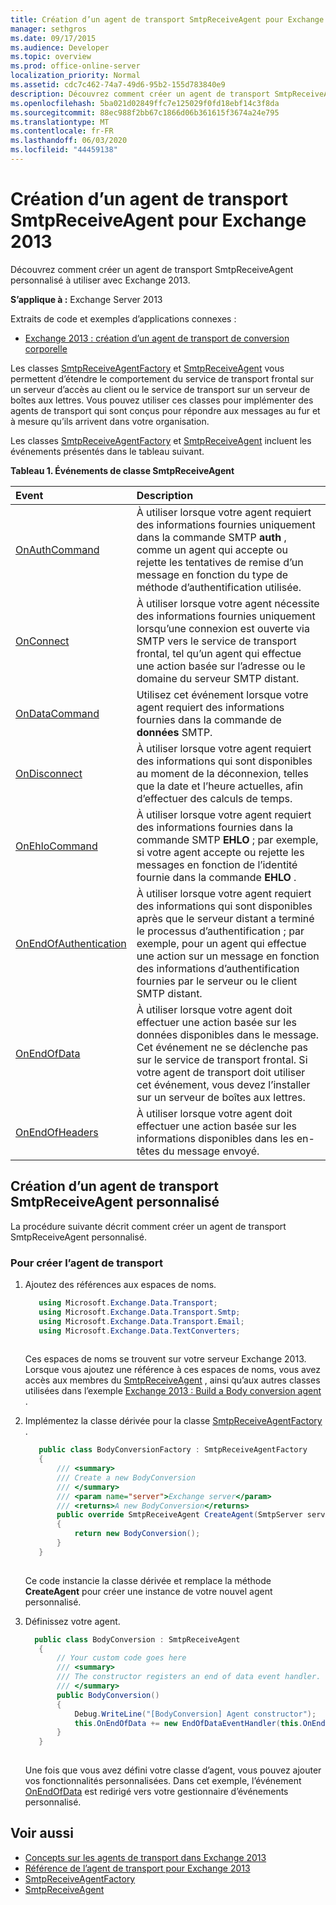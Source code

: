```yaml
---
title: Création d’un agent de transport SmtpReceiveAgent pour Exchange 2013
manager: sethgros
ms.date: 09/17/2015
ms.audience: Developer
ms.topic: overview
ms.prod: office-online-server
localization_priority: Normal
ms.assetid: cdc7c462-74a7-49d6-95b2-155d783840e9
description: Découvrez comment créer un agent de transport SmtpReceiveAgent personnalisé à utiliser avec Exchange 2013.
ms.openlocfilehash: 5ba021d02849ffc7e125029f0fd18ebf14c3f8da
ms.sourcegitcommit: 88ec988f2bb67c1866d06b361615f3674a24e795
ms.translationtype: MT
ms.contentlocale: fr-FR
ms.lasthandoff: 06/03/2020
ms.locfileid: "44459138"
---
```

# <a name="create-an-smtpreceiveagent-transport-agent-for-exchange-2013"></a>Création d’un agent de transport SmtpReceiveAgent pour Exchange 2013

Découvrez comment créer un agent de transport SmtpReceiveAgent personnalisé à utiliser avec Exchange 2013.
  
**S’applique à :** Exchange Server 2013
  
Extraits de code et exemples d’applications connexes :

- [Exchange 2013 : création d’un agent de transport de conversion corporelle](https://code.msdn.microsoft.com/Exchange/Exchange-2013-Build-a-body-ed36ecb0)
  
Les classes [SmtpReceiveAgentFactory](https://msdn.microsoft.com/library/Microsoft.Exchange.Data.Transport.Smtp.SmtpReceiveAgentFactory.aspx) et [SmtpReceiveAgent](https://msdn.microsoft.com/library/Microsoft.Exchange.Data.Transport.Smtp.SmtpReceiveAgent.aspx) vous permettent d’étendre le comportement du service de transport frontal sur un serveur d’accès au client ou le service de transport sur un serveur de boîtes aux lettres. Vous pouvez utiliser ces classes pour implémenter des agents de transport qui sont conçus pour répondre aux messages au fur et à mesure qu’ils arrivent dans votre organisation. 
  
Les classes [SmtpReceiveAgentFactory](https://msdn.microsoft.com/library/Microsoft.Exchange.Data.Transport.Smtp.SmtpReceiveAgentFactory.aspx) et [SmtpReceiveAgent](https://msdn.microsoft.com/library/Microsoft.Exchange.Data.Transport.Smtp.SmtpReceiveAgent.aspx) incluent les événements présentés dans le tableau suivant. 
  
**Tableau 1. Événements de classe SmtpReceiveAgent**

|**Event**|**Description**|
|:-----|:-----|
|[OnAuthCommand](https://msdn.microsoft.com/library/Microsoft.Exchange.Data.Transport.Smtp.SmtpReceiveAgent.OnAuthCommand.aspx) <br/> |À utiliser lorsque votre agent requiert des informations fournies uniquement dans la commande SMTP **auth** , comme un agent qui accepte ou rejette les tentatives de remise d’un message en fonction du type de méthode d’authentification utilisée.  <br/> |
|[OnConnect](https://msdn.microsoft.com/library/Microsoft.Exchange.Data.Transport.Smtp.SmtpReceiveAgent.OnConnect.aspx) <br/> |À utiliser lorsque votre agent nécessite des informations fournies uniquement lorsqu’une connexion est ouverte via SMTP vers le service de transport frontal, tel qu’un agent qui effectue une action basée sur l’adresse ou le domaine du serveur SMTP distant.  <br/> |
|[OnDataCommand](https://msdn.microsoft.com/library/Microsoft.Exchange.Data.Transport.Smtp.SmtpReceiveAgent.OnDataCommand.aspx) <br/> |Utilisez cet événement lorsque votre agent requiert des informations fournies dans la commande de **données** SMTP.  <br/> |
|[OnDisconnect](https://msdn.microsoft.com/library/Microsoft.Exchange.Data.Transport.Smtp.SmtpReceiveAgent.OnDisconnect.aspx) <br/> |À utiliser lorsque votre agent requiert des informations qui sont disponibles au moment de la déconnexion, telles que la date et l’heure actuelles, afin d’effectuer des calculs de temps.  <br/> |
|[OnEhloCommand](https://msdn.microsoft.com/library/Microsoft.Exchange.Data.Transport.Smtp.SmtpReceiveAgent.OnEhloCommand.aspx) <br/> |À utiliser lorsque votre agent requiert des informations fournies dans la commande SMTP **EHLO** ; par exemple, si votre agent accepte ou rejette les messages en fonction de l’identité fournie dans la commande **EHLO** .  <br/> |
|[OnEndOfAuthentication](https://msdn.microsoft.com/library/Microsoft.Exchange.Data.Transport.Smtp.SmtpReceiveAgent.OnEndOfAuthentication.aspx) <br/> |À utiliser lorsque votre agent requiert des informations qui sont disponibles après que le serveur distant a terminé le processus d’authentification ; par exemple, pour un agent qui effectue une action sur un message en fonction des informations d’authentification fournies par le serveur ou le client SMTP distant.  <br/> |
|[OnEndOfData](https://msdn.microsoft.com/library/Microsoft.Exchange.Data.Transport.Smtp.SmtpReceiveAgent.OnEndOfData.aspx) <br/> |À utiliser lorsque votre agent doit effectuer une action basée sur les données disponibles dans le message. Cet événement ne se déclenche pas sur le service de transport frontal. Si votre agent de transport doit utiliser cet événement, vous devez l’installer sur un serveur de boîtes aux lettres.  <br/> |
|[OnEndOfHeaders](https://msdn.microsoft.com/library/Microsoft.Exchange.Data.Transport.Smtp.SmtpReceiveAgent.OnEndOfHeaders.aspx) <br/> |À utiliser lorsque votre agent doit effectuer une action basée sur les informations disponibles dans les en-têtes du message envoyé.  <br/> |
   
## <a name="creating-a-custom-smtpreceiveagent-transport-agent"></a>Création d’un agent de transport SmtpReceiveAgent personnalisé

La procédure suivante décrit comment créer un agent de transport SmtpReceiveAgent personnalisé. 
  
### <a name="to-create-the-transport-agent"></a>Pour créer l’agent de transport

1. Ajoutez des références aux espaces de noms.
    
   ```cs
      using Microsoft.Exchange.Data.Transport;
      using Microsoft.Exchange.Data.Transport.Smtp;
      using Microsoft.Exchange.Data.Transport.Email;
      using Microsoft.Exchange.Data.TextConverters;
  
   ```

   Ces espaces de noms se trouvent sur votre serveur Exchange 2013. Lorsque vous ajoutez une référence à ces espaces de noms, vous avez accès aux membres du [SmtpReceiveAgent](https://msdn.microsoft.com/library/Microsoft.Exchange.Data.Transport.Smtp.SmtpReceiveAgent.aspx) , ainsi qu’aux autres classes utilisées dans l’exemple [Exchange 2013 : Build a Body conversion agent](https://code.msdn.microsoft.com/Exchange/Exchange-2013-Build-a-body-ed36ecb0) . 
    
2. Implémentez la classe dérivée pour la classe [SmtpReceiveAgentFactory](https://msdn.microsoft.com/library/Microsoft.Exchange.Data.Transport.Smtp.SmtpReceiveAgentFactory.aspx) . 
    
   ```cs
      public class BodyConversionFactory : SmtpReceiveAgentFactory
      {
          /// <summary>
          /// Create a new BodyConversion
          /// </summary>
          /// <param name="server">Exchange server</param>
          /// <returns>A new BodyConversion</returns>
          public override SmtpReceiveAgent CreateAgent(SmtpServer server)
          {
              return new BodyConversion();
          }
      }
  
   ```

   Ce code instancie la classe dérivée et remplace la méthode **CreateAgent** pour créer une instance de votre nouvel agent personnalisé. 
    
3. Définissez votre agent.
    
   ```cs
     public class BodyConversion : SmtpReceiveAgent
      {
          // Your custom code goes here
          /// <summary>
          /// The constructor registers an end of data event handler.
          /// </summary>
          public BodyConversion()
          {
              Debug.WriteLine("[BodyConversion] Agent constructor");
              this.OnEndOfData += new EndOfDataEventHandler(this.OnEndOfDataHandler);
          }
      }
  
   ```

   Une fois que vous avez défini votre classe d’agent, vous pouvez ajouter vos fonctionnalités personnalisées. Dans cet exemple, l’événement [OnEndOfData](https://msdn.microsoft.com/library/Microsoft.Exchange.Data.Transport.Smtp.SmtpReceiveAgent.OnEndOfData.aspx) est redirigé vers votre gestionnaire d’événements personnalisé. 
    
## <a name="see-also"></a>Voir aussi

- [Concepts sur les agents de transport dans Exchange 2013](transport-agent-concepts-in-exchange-2013.md)    
- [Référence de l’agent de transport pour Exchange 2013](transport-agent-reference-for-exchange-2013.md)    
- [SmtpReceiveAgentFactory](https://msdn.microsoft.com/library/Microsoft.Exchange.Data.Transport.Smtp.SmtpReceiveAgentFactory.aspx)    
- [SmtpReceiveAgent](https://msdn.microsoft.com/library/Microsoft.Exchange.Data.Transport.Smtp.SmtpReceiveAgent.aspx)
    

